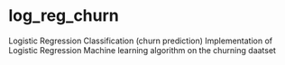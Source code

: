 # log_reg_churn
Logistic Regression Classification (churn prediction)
Implementation of Logistic Regression Machine learning algorithm on the churning daatset
